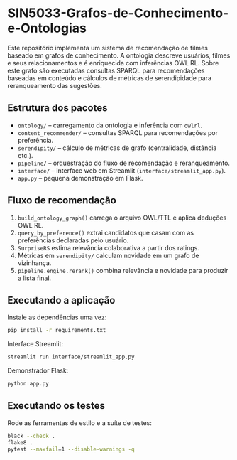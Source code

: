 # SIN5033-Grafos-de-Conhecimento-e-Ontologias

Este repositório implementa um sistema de recomendação de filmes baseado em grafos de conhecimento. A ontologia descreve usuários, filmes e seus relacionamentos e é enriquecida com inferências OWL RL. Sobre este grafo são executadas consultas SPARQL para recomendações baseadas em conteúdo e cálculos de métricas de serendipidade para reranqueamento das sugestões.

## Estrutura dos pacotes

- `ontology/` &ndash; carregamento da ontologia e inferência com `owlrl`.
- `content_recommender/` &ndash; consultas SPARQL para recomendações por preferência.
- `serendipity/` &ndash; cálculo de métricas de grafo (centralidade, distância etc.).
- `pipeline/` &ndash; orquestração do fluxo de recomendação e reranqueamento.
- `interface/` &ndash; interface web em Streamlit (`interface/streamlit_app.py`).
- `app.py` &ndash; pequena demonstração em Flask.

## Fluxo de recomendação

1. `build_ontology_graph()` carrega o arquivo OWL/TTL e aplica deduções OWL RL.
2. `query_by_preference()` extrai candidatos que casam com as preferências declaradas pelo usuário.
3. `SurpriseRS` estima relevância colaborativa a partir dos ratings.
4. Métricas em `serendipity/` calculam novidade em um grafo de vizinhança.
5. `pipeline.engine.rerank()` combina relevância e novidade para produzir a lista final.

## Executando a aplicação

Instale as dependências uma vez:

```bash
pip install -r requirements.txt
```

Interface Streamlit:

```bash
streamlit run interface/streamlit_app.py
```

Demonstrador Flask:

```bash
python app.py
```

## Executando os testes

Rode as ferramentas de estilo e a suíte de testes:

```bash
black --check .
flake8 .
pytest --maxfail=1 --disable-warnings -q
```


